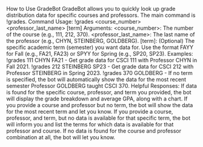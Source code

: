 How to Use GradeBot
GradeBot allows you to quickly look up grade distribution data for specific courses and professors.
The main command is !grades.
Command Usage:
!grades <course_number> <professor_last_name> [term]
Arguments:
<course_number>: The number of the course (e.g., 111, 212, 370).
<professor_last_name>: The last name of the professor (e.g., CHYN, STEINBERG, GOLDBERG).
[term]: (Optional) The specific academic term (semester) you want data for. Use the format FAYY for Fall (e.g., FA21, FA23) or SPYY for Spring (e.g., SP20, SP23).
Examples:
!grades 111 CHYN FA21 - Get grade data for CSCI 111 with Professor CHYN in Fall 2021.
!grades 212 STEINBERG SP23 - Get grade data for CSCI 212 with Professor STEINBERG in Spring 2023.
!grades 370 GOLDBERG - If no term is specified, the bot will automatically show the data for the most recent semester Professor GOLDBERG taught CSCI 370.
Helpful Responses:
If data is found for the specific course, professor, and term you provided, the bot will display the grade breakdown and average GPA, along with a chart.
If you provide a course and professor but no term, the bot will show the data for the most recent term and let you know.
If you provide a course, professor, and term, but no data is available for that specific term, the bot will inform you and list the terms for which data is available for that professor and course.
If no data is found for the course and professor combination at all, the bot will let you know.
